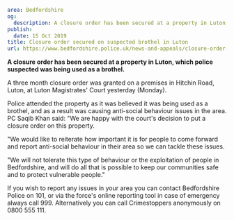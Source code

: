 ```yaml
area: Bedfordshire
og:
  description: A closure order has been secured at a property in Luton, which police suspected was being used as a brothel.
publish:
  date: 15 Oct 2019
title: Closure order secured on suspected brothel in Luton
url: https://www.bedfordshire.police.uk/news-and-appeals/closure-order-brothel-luton-oct19
```

**A closure order has been secured at a property in Luton, which police suspected was being used as a brothel.**

A three month closure order was granted on a premises in Hitchin Road, Luton, at Luton Magistrates' Court yesterday (Monday).

Police attended the property as it was believed it was being used as a brothel, and as a result was causing anti-social behaviour issues in the area. PC Saqib Khan said: "We are happy with the court's decision to put a closure order on this property.

"We would like to reiterate how important it is for people to come forward and report anti-social behaviour in their area so we can tackle these issues.

"We will not tolerate this type of behaviour or the exploitation of people in Bedfordshire, and will do all that is possible to keep our communities safe and to protect vulnerable people."

If you wish to report any issues in your area you can contact Bedfordshire Police on 101, or via the force's online reporting tool in case of emergency always call 999. Alternatively you can call Crimestoppers anonymously on 0800 555 111.
